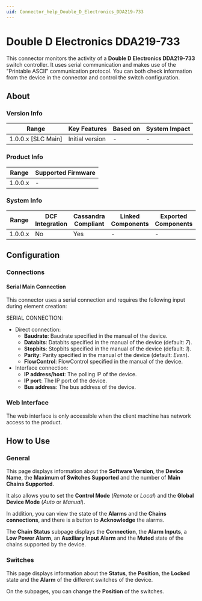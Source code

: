 ```yaml
---
uid: Connector_help_Double_D_Electronics_DDA219-733
---
```


# Double D Electronics DDA219-733

This connector monitors the activity of a **Double D Electronics DDA219-733** switch controller. It uses serial communication and makes use of the "Printable ASCII" communication protocol. You can both check information from the device in the connector and control the switch configuration.

## About

### Version Info

| Range                | Key Features     | Based on     | System Impact     |
|----------------------|------------------|--------------|-------------------|
| 1.0.0.x [SLC Main]   | Initial version  | -            | -                 |

### Product Info

| Range     | Supported Firmware     |
|-----------|------------------------|
| 1.0.0.x   | -                      |

### System Info

| Range     | DCF Integration     | Cassandra Compliant     | Linked Components     | Exported Components     |
|-----------|---------------------|-------------------------|-----------------------|-------------------------|
| 1.0.0.x   | No                  | Yes                     | -                     | -                       |

## Configuration

### Connections

#### Serial Main Connection

This connector uses a serial connection and requires the following input during element creation:

SERIAL CONNECTION:

- Direct connection:
  - **Baudrate**: Baudrate specified in the manual of the device.
  - **Databits**: Databits specified in the manual of the device (default: *7*).
  - **Stopbits**: Stopbits specified in the manual of the device (default: *1*).
  - **Parity**: Parity specified in the manual of the device (default: *Even*).
  - **FlowControl**: FlowControl specified in the manual of the device.
- Interface connection:
  - **IP address/host**: The polling IP of the device.
  - **IP port**: The IP port of the device.
  - **Bus address**: The bus address of the device.

### Web Interface

The web interface is only accessible when the client machine has network access to the product.

## How to Use

### General

This page displays information about the **Software Version**, the **Device Name**, the **Maximum of Switches Supported** and the number of **Main Chains Supported**.

It also allows you to set the **Control Mode** (*Remote* or *Local*) and the **Global Device Mode** (*Auto* or *Manual*).

In addition, you can view the state of the **Alarms** and the **Chains connections**, and there is a button to **Acknowledge** the alarms.

The **Chain Status** subpage displays the **Connection**, the **Alarm Inputs**, a **Low Power Alarm**, an **Auxiliary Input Alarm** and the **Muted** state of the chains supported by the device.

### Switches

This page displays information about the **Status**, the **Position**, the **Locked** state and the **Alarm** of the different switches of the device.

On the subpages, you can change the **Position** of the switches.
